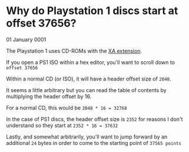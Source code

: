 # Why do Playstation 1 discs start at offset 37656?
01 January 0001

The Playstation 1 uses CD-ROMs with the [XA extension](https://en.wikipedia.org/wiki/CD-ROM#CD-ROM_XA_extension).

If you open a PS1 ISO within a hex editor, you&#39;ll want to scroll down to `offset 37656`

Within a normal CD (or ISO), it will have a header offset size of `2048`.

It seems a little arbitrary but you can read the table of contents by multiplying the header offset by 16.

For a normal CD, this would be `2048 * 16 = 32768`

In the case of PS1 discs, the header offset size is `2352` for reasons I don&#39;t understand so they start at `2352 * 16 = 37632`

Lastly, and somewhat arbitrarily, you&#39;ll want to jump forward by an additional `24` bytes in order to come to the starting point of `37565 points`
